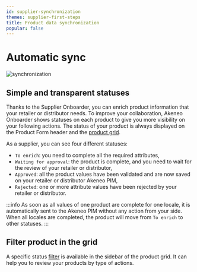 ```yaml
---
id: supplier-synchronization
themes: supplier-first-steps
title: Product data synchronization
popular: false
---
```


# Automatic sync

![synchronization](../img/synchronization.svg)

## Simple and transparent statuses
Thanks to the Supplier Onboarder, you can enrich product information that your retailer or distributor needs.
To improve your collaboration, Akeneo Onboarder shows statuses on each product to give you more visibility on your following actions.
The status of your product is always displayed on the Product Form header and the [product grid](./products-grid-supplier.html).

As a supplier, you can see four different statuses:
- `To enrich`: you need to complete all the required attributes,
- `Waiting for approval`: the product is complete, and you need to wait for the review of your retailer or distributor,
- `Approved`: all the product values have been validated and are now saved on your retailer or distributor Akeneo PIM,
- `Rejected`: one or more attribute values have been rejected by your retailer or distributor.

:::info
As soon as all values of one product are complete for one locale, it is automatically sent to the Akeneo PIM without any action from your side. When all locales are completed, the product will move from `To enrich` to other statuses.
:::


## Filter product in the grid
A specific status [filter](./products-grid-supplier.html#use-filters) is available in the sidebar of the product grid. It can help you to review your products by type of actions. 


<!-- CHANGE
*Into the product grid*
![Supplier product grid](../img/SUPPLIER_product_grid.png)

*Into the product edit form header*
![Supplier product header](../img/SUPPLIER_product_header.png)
